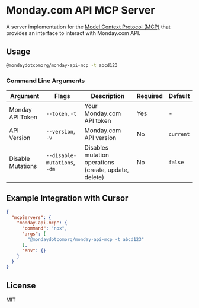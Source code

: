 # Monday.com API MCP Server

A server implementation for the [Model Context Protocol (MCP)](https://modelcontextprotocol.io/) that provides an interface to interact with Monday.com API.

## Usage

```bash
@mondaydotcomorg/monday-api-mcp -t abcd123
```

### Command Line Arguments

| Argument | Flags | Description | Required | Default |
|----------|-------|-------------|----------|---------|
| Monday API Token | `--token`, `-t` | Your Monday.com API token | Yes | - |
| API Version | `--version`, `-v` | Monday.com API version | No | `current` |
| Disable Mutations | `--disable-mutations`, `-dm` | Disables mutation operations (create, update, delete) | No | `false` |

## Example Integration with Cursor

```json
{
  "mcpServers": {
    "monday-api-mcp": {
      "command": "npx",
      "args": [
        "@mondaydotcomorg/monday-api-mcp -t abcd123"
      ],
      "env": {}
    }
  }
}
```

## License

MIT 